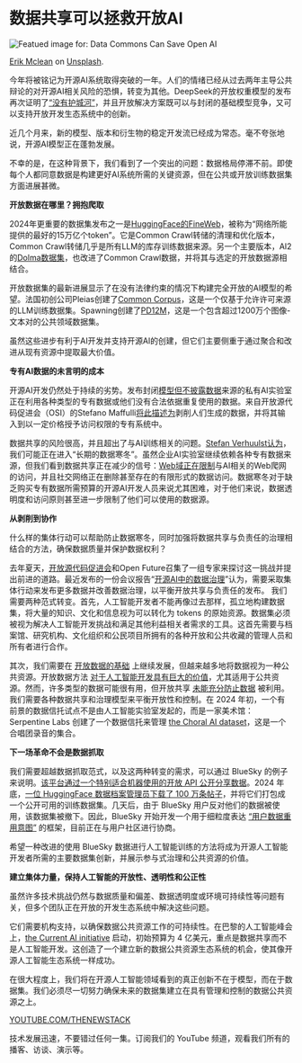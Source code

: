 # 数据共享可以拯救开放AI

![Featued image for: Data Commons Can Save Open AI](https://cdn.thenewstack.io/media/2025/05/8ea39356-erik-mclean-rtysoc1bks0-unsplash-1024x683.jpg)

[Erik Mclean](https://unsplash.com/@introspectivedsgn?utm_content=creditCopyText&utm_medium=referral&utm_source=unsplash) on [Unsplash](https://unsplash.com/photos/a-sign-that-reads-open-on-a-window-RtySoC1BKs0?utm_content=creditCopyText&utm_medium=referral&utm_source=unsplash).

今年将被铭记为开源AI系统取得突破的一年。人们的情绪已经从过去两年主导公共辩论的对开源AI相关风险的恐惧，转变为其他。DeepSeek的开放权重模型的发布再次证明了[“没有护城河”](https://semianalysis.com/2023/05/04/google-we-have-no-moat-and-neither/)，并且开放解决方案既可以与封闭的基础模型竞争，又可以支持开放开发生态系统中的创新。

近几个月来，新的模型、版本和衍生物的稳定开发流已经成为常态。毫不夸张地说，开源AI模型正在蓬勃发展。

不幸的是，在这种背景下，我们看到了一个突出的问题：数据格局停滞不前。即使每个人都同意数据是构建更好AI系统所需的关键资源，但在公共或开放训练数据集方面进展甚微。

**开放数据在哪里？拥抱爬取**

2024年更重要的数据集发布之一是[HuggingFace的FineWeb](https://github.com/huggingface/fineweb-2)，被称为“网络所能提供的最好的15万亿个token”。它是Common Crawl转储的清理和优化版本，Common Crawl转储几乎是所有LLM的库存训练数据来源。另一个主要版本，AI2的[Dolma数据集](https://allenai.org/dolma)，也改进了Common Crawl数据，并将其与选定的开放数据源相结合。

开放数据集的最新进展显示了在没有法律约束的情况下构建完全开放的AI模型的希望。法国初创公司Pleias创建了[Common Corpus](https://huggingface.co/blog/Pclanglais/common-corpus)，这是一个仅基于允许许可来源的LLM训练数据集。Spawning创建了[PD12M](https://huggingface.co/datasets/Spawning/PD12M)，这是一个包含超过1200万个图像-文本对的公共领域数据集。

虽然这些进步有利于AI开发并支持开源AI的创建，但它们主要侧重于通过聚合和改进从现有资源中提取最大价值。

**专有AI数据的未言明的成本**

开源AI开发仍然处于持续的劣势。发布封闭[模型但不披露数据](https://thenewstack.io/data-modeling-part-2-method-for-time-series-databases/)来源的私有AI实验室正在利用各种类型的专有数据或他们没有合法依据重复使用的数据。来自开放源代码促进会（OSI）的Stefano Maffulli[将此描述为](https://opensource.org/blog/open-data-and-open-source-ai-charting-a-course-to-get-more-of-both)剥削人们生成的数据，并将其输入到以一定价格授予访问权限的专有系统中。

数据共享的风险很高，并且超出了与AI训练相关的问题。[Stefan Verhuulst认为](https://sverhulst.medium.com/are-we-entering-a-data-winter-f654eb8e8663)，我们可能正在进入“长期的数据寒冬”。虽然企业AI实验室继续依赖各种专有数据来源，但我们看到数据共享正在减少的信号：[Web域正在限制](https://www.dataprovenance.org/consent-in-crisis-paper)与AI相关的Web爬网的访问，并且社交网络正在删除甚至存在的有限形式的数据访问。数据寒冬对于缺乏购买专有数据所需预算的开源AI开发人员来说尤其困难，对于他们来说，数据透明度和访问原则甚至进一步限制了他们可以使用的数据源。

**从剥削到协作**

什么样的集体行动可以帮助防止数据寒冬，同时加强将数据共享与负责任的治理相结合的方法，确保数据质量并保护数据权利？

去年夏天，[开放源代码促进会](https://thenewstack.io/open-source/)和Open Future召集了一组专家来探讨这一挑战并提出前进的道路。最近发布的一份会议报告“[开源AI中的数据治理](https://opensource.org/wp-content/uploads/2025/02/2025-OSI-DataGovernanceOSAI-final-v5.pdf)”认为，需要采取集体行动来发布更多数据并改善数据治理，以平衡开放共享与负责任的发布。
我们需要两种范式转变。首先，人工智能开发者不能再像过去那样，孤立地构建数据集，将大量的知识、文化和信息视为可以转化为 tokens 的原始资源。数据集必须被视为解决人工智能开发挑战和满足其他利益相关者需求的工具。这首先需要与档案馆、研究机构、文化组织和公民项目所拥有的各种开放和公共收藏的管理人员和所有者进行合作。

其次，我们需要在 [开放数据的基础](https://thenewstack.io/linux-foundation-overture-maps-the-globe-with-open-data/) 上继续发展，但越来越多地将数据视为一种公共资源。开放数据方法 [对于人工智能开发具有巨大的价值](https://www.genai.opendatapolicylab.org/)，尤其适用于公共资源。然而，许多类型的数据可能很有用，但开放共享 [未能充分防止数据](https://thenewstack.io/where-ai-benchmarks-fall-short-and-how-to-evaluate-models-instead/) 被利用。我们需要各种数据共享和治理模型来平衡开放性和控制。在 2024 年初，一个有前景的数据信托试点不是由人工智能实验室发起的，而是一家美术馆：Serpentine Labs 创建了一个数据信托来管理 [the Choral AI dataset](https://arxiv.org/html/2412.01433v1)，这是一个合唱团录音的集合。

**下一场革命不会是数据抓取**

我们需要超越数据抓取范式，以及这两种转变的需求，可以通过 BlueSky 的例子来说明。[该平台通过一个特别适合机器使用的开放 API 公开分享数据](https://thenewstack.io/google-cloud-adds-genai-core-enhancements-across-data-platform/)。2024 年底，[一位 HuggingFace 数据档案管理员下载了 100 万条帖子](https://www.404media.co/bluesky-posts-machine-learning-ai-datasets-hugging-face/)，并将它们打包成一个公开可用的训练数据集。几天后，由于 BlueSky 用户反对他们的数据被使用，该数据集被撤下。因此，BlueSky 开始开发一个用于细粒度表达 [“用户数据重用意图”](https://github.com/bluesky-social/proposals/tree/main/0008-user-intents) 的框架，目前正在与用户社区进行协商。

希望一种改进的使用 BlueSky 数据进行人工智能训练的方法将成为开源人工智能开发者所需的主要数据集创新，并展示参与式治理和公共资源的价值。

**建立集体力量，保持人工智能的开放性、透明性和公正性**

虽然许多技术挑战仍然与数据质量和偏差、数据透明度或环境可持续性等问题有关，但多个团队正在开放的开发生态系统中解决这些问题。

它们需要机构支持，以确保数据公共资源工作的可持续性。在巴黎的人工智能峰会上，[the Current AI initiative](https://www.currentai.org) 启动，初始预算为 4 亿美元，重点是数据共享而不是人工智能开发。这创造了一个建立新的数据公共资源生态系统的机会，使其像开源人工智能生态系统一样成功。

在很大程度上，我们将在开源人工智能领域看到的真正创新不在于模型，而在于数据集。我们必须尽一切努力确保未来的数据集建立在具有管理和控制的数据公共资源之上。

[YOUTUBE.COM/THENEWSTACK](https://youtube.com/thenewstack?sub_confirmation=1)

技术发展迅速，不要错过任何一集。订阅我们的 YouTube
频道，观看我们所有的播客、访谈、演示等。